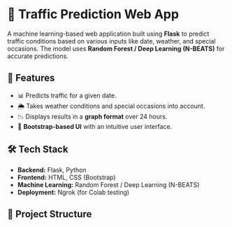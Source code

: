 # 🚦 Traffic Prediction Web App  
A machine learning-based web application built using **Flask** to predict traffic conditions based on various inputs like date, weather, and special occasions. The model uses **Random Forest / Deep Learning (N-BEATS)** for accurate predictions.  

## 🚀 Features  
- 📊 Predicts traffic for a given date.  
- 🌦 Takes weather conditions and special occasions into account.  
- 📉 Displays results in a **graph format** over 24 hours.  
- 🎨 **Bootstrap-based UI** with an intuitive user interface.  

## 🛠 Tech Stack  
- **Backend:** Flask, Python  
- **Frontend:** HTML, CSS (Bootstrap)  
- **Machine Learning:** Random Forest / Deep Learning (N-BEATS)  
- **Deployment:** Ngrok (for Colab testing)  

## 📂 Project Structure  
